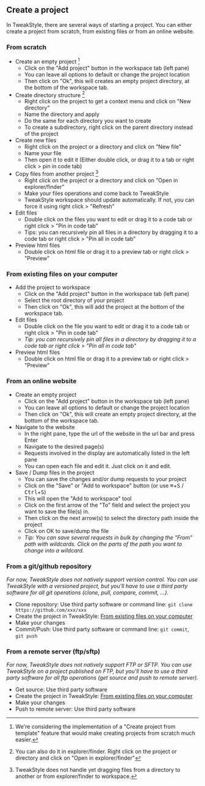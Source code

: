 ## Create a project

In TweakStyle, there are several ways of starting a project. You can either create a project from scratch, from existing files or from an online website.

### From scratch
  - Create an empty project [^createfromtemplate]
    - Click on the "Add project" button in the workspace tab (left pane)
    - You can leave all options to default or change the project location
    - Then click on "Ok", this will creates an empty project directory, at the bottom of the workspace tab.
  - Create directory structure [^openinexplorer]
    - Right click on the project to get a context menu and click on "New directory"
    - Name the directory and apply
    - Do the same for each directory you want to create
    - To create a subdirectory, right click on the parent directory instead of the project
  - Create new files
    - Right click on the project or a directory and click on "New file"
    - Name your file
    - Then open it to edit it (Either double click, or drag it to a tab or right click > pin in code tab)
  - Copy files from another project [^copypastedrag]
    - Right click on the project or a directory and click on "Open in explorer/finder"
    - Make your files operations and come back to TweakStyle
    - TweakStyle workspace should update automatically. If not, you can force it using right click > "Refresh"
  - Edit files
    - Double click on the files you want to edit or drag it to a code tab or right click > "Pin in code tab"
    - Tips: you can recursively pin all files in a directory by dragging it to a code tab or right click > "Pin all in code tab"
  - Preview html files
    - Double click on html file or drag it to a preview tab or right click > "Preview"
  
[^createfromtemplate]: We're considering the implementation of a "Create project from template" feature that would make creating projects from scratch much easier.
[^openinexplorer]: You can also do it in explorer/finder. Right click on the project or directory and click on "Open in explorer/finder"
[^copypastedrag]: TweakStyle does not handle yet dragging files from a directory to another or from explorer/finder to workspace.

### From existing files on your computer
  - Add the project to workspace
    - Click on the "Add project" button in the workspace tab (left pane)
    - Select the root directory of your project
    - Then click on "Ok", this will add the project at the bottom of the workspace tab.
  - Edit files
    - Double click on the file you want to edit or drag it to a code tab or right click > "Pin in code tab"
    - _Tip: you can recursively pin all files in a directory by dragging it to a code tab or right click > "Pin all in code tab"_
  - Preview html files
    - Double click on html file or drag it to a preview tab or right click > "Preview"

### From an online website
  - Create an empty project
    - Click on the "Add project" button in the workspace tab (left pane)
    - You can leave all options to default or change the project location
    - Then click on "Ok", this will create an empty project directory, at the bottom of the workspace tab.
  - Navigate to the website
    - In the right pane, type the url of the website in the url bar and press Enter
    - Navigate to the desired page(s)
    - Requests involved in the display are automatically listed in the left pane
    - You can open each file and edit it. Just click on it and edit.
  - Save / Dump files in the project
    - You can save the changes and/or dump requests to your project
    - Click on the "Save" or "Add to workspace" button (or use <kbd>⌘</kbd>+<kbd>S</kbd> / <kbd>Ctrl</kbd>+<kbd>S</kbd>)
    - This will open the "Add to workspace" tool
    - Click on the first arrow of the "To" field and select the project you want to save the file(s) in.
    - Then click on the next arrow(s) to select the directory path inside the project
    - Click on OK to save/dump the file
    - _Tip: You can save several requests in bulk by changing the "From" path with wildcards. Click on the parts of the path you want to change into a wildcard._

### From a git/github repository
_For now, TweakStyle does not natively support version control. You can use TweakStyle with a versioned project, but you'll have to use a third party software for all git operations (clone, pull, compare, commit, ...)._
  - Clone repository: Use third party software or command line: `git clone https://github.com/xxx/xxx`
  - Create the project in TweakStyle: [From existing files on your computer](#from-existing-files-on-your-computer)
  - Make your changes
  - Commit/Push: Use third party software or command line: `git commit`, `git push`

### From a remote server (ftp/sftp)
_For now, TweakStyle does not natively support FTP or SFTP. You can use TweakStyle on a project published on FTP, but you'll have to use a third party software for all ftp operations (get source and push to remote server)._
  - Get source: Use third party software
  - Create the project in TweakStyle: [From existing files on your computer](#from-existing-files-on-your-computer)
  - Make your changes
  - Push to remote server: Use third party software
